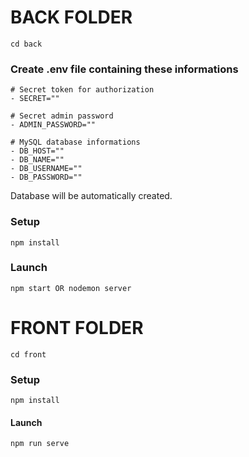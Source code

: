 # BACK FOLDER
```
cd back
```

### Create .env file containing these informations
```
# Secret token for authorization
- SECRET=""

# Secret admin password
- ADMIN_PASSWORD=""

# MySQL database informations
- DB_HOST=""
- DB_NAME=""
- DB_USERNAME=""
- DB_PASSWORD=""
```
Database will be automatically created.

### Setup
```
npm install
```

### Launch
```
npm start OR nodemon server
```

# FRONT FOLDER
```
cd front
```

### Setup
```
npm install
```

#### Launch
```
npm run serve
```
